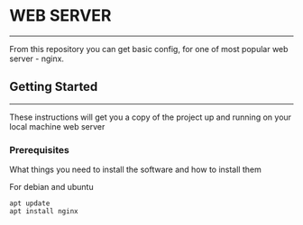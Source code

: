 # WEB SERVER  
---
From this repository you can get basic config, for one of most popular web server - nginx.

## Getting Started
---
These instructions will get you a copy of the project up and running on your local machine web server

### Prerequisites

What things you need to install the software and how to install them

For debian and ubuntu
```
apt update
apt install nginx 
```

